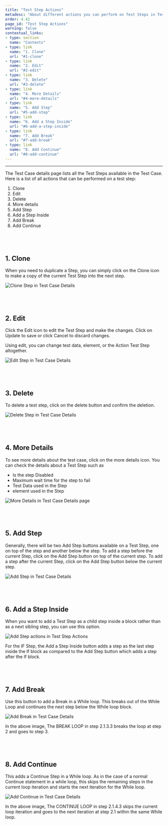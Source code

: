 ```yaml
---
title: "Test Step Actions"
metadesc: "About different actions you can perform on Test Steps in Testsigma"
order: 4.42
page_id: "Test Step Actions"
warning: false
contextual_links:
- type: section
  name: "Contents"
- type: link
  name: "1. Clone"
  url: "#1-clone"
- type: link
  name: "2. Edit"
  url: "#2-edit"
- type: link
  name: "3. Delete"
  url: "#3-delete"
- type: link
  name: "4. More Details"
  url: "#4-more-details"
- type: link
  name: "5. Add Step"
  url: "#5-add-step"
- type: link
  name: "6. Add a Step Inside"
  url: "#6-add-a-step-inside"
- type: link
  name: "7. Add Break"
  url: "#7-add-break"
- type: link
  name: "8. Add Continue"
  url: "#8-add-continue"
---
```


---

The Test Case details page lists all the Test Steps available in the Test Case. Here is a list of all actions that can be performed on a test step:

 1. Clone
 2. Edit
 3. Delete
 4. More details
 5. Add Step
 6. Add a Step Inside
 7. Add Break
 8. Add Continue

&emsp;
---

## **1. Clone**
When you need to duplicate a Step, you can simply click on the Clone icon to make a copy of the current Test Step into the next step.

![Clone Step in Test Case Details](https://docs.testsigma.com/images/step-actions/clone-step-gif.gif)

&emsp;
---

## **2. Edit**
Click the Edit icon to edit the Test Step and make the changes.
Click on Update to save or click Cancel to discard changes.

Using edit, you can change test data, element, or the Action Test Step altogether.

![Edit Step in Test Case Details](https://docs.testsigma.com/images/step-actions/edit-step-gif.gif)

&emsp;
---

## **3. Delete**

To delete a test step, click on the delete button and confirm the deletion.

![Delete Step in Test Case Details](https://docs.testsigma.com/images/step-actions/delete-step-gif.gif)

&emsp;
---

## **4. More Details**
To see more details about the test case, click on the more details icon. You can check the details about a Test Step such as

 * Is the step Disabled
 * Maximum wait time for the step to fail
 * Test Data used in the Step
 * element used in the Step

![More Details in Test Case Details page](https://docs.testsigma.com/images/step-actions/more-details-gif.gif)

&emsp;
---

## **5. Add Step**

Generally, there will be two Add Step buttons available on a Test Step, one on top of the step and another below the step.
To add a step before the current Step, click on the Add Step button on top of the current step.
To add a step after the current Step, click on the Add Step button below the current step.

![Add Step in Test Case Details](https://docs.testsigma.com/images/step-actions/add-step-gif.gif)

&emsp;
---

## **6. Add a Step Inside**
When you want to add a Test Step as a child step inside a block rather than as a next sibling step, you can use this option.

![Add Step actions in Test Step Actions](https://docs.testsigma.com/images/step-actions/test-step-actions-add-a-step-inside.png)


For the IF Step, the Add a Step Inside button adds a step as the last step inside the If block as compared to the Add Step button which adds a step after the If block.

&emsp;
---

## **7. Add Break**

Use this button to add a Break in a While loop. This breaks out of the While Loop and continues the next step below the While loop block.

![Add Break in Test Case Details](https://docs.testsigma.com/images/step-actions/while-loop-brek-continue-actions.png)

In the above image, The BREAK LOOP in step 2.1.3.3 breaks the loop at step 2 and goes to step 3.

&emsp;
---

## **8. Add Continue**

This adds a Continue Step in a While loop. As in the case of a normal Continue statement in a while loop, this skips the remaining steps in the current loop iteration and starts the next iteration for the While loop.

![Add Continue in Test Case Details ](https://docs.testsigma.com/images/step-actions/while-loop-break-continue-actions.png)


In the above image, The CONTINUE LOOP in step 2.1.4.3 skips the current loop iteration and goes to the next iteration at step 2.1 within the same While loop.








